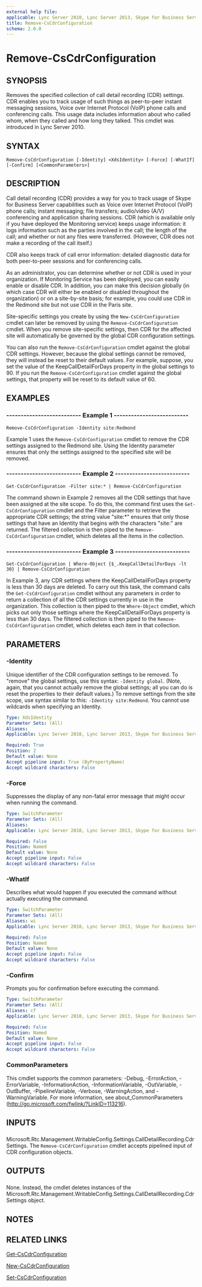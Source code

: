 ```yaml
---
external help file: 
applicable: Lync Server 2010, Lync Server 2013, Skype for Business Server 2015, Skype for Business Server 2019
title: Remove-CsCdrConfiguration
schema: 2.0.0
---
```


# Remove-CsCdrConfiguration

## SYNOPSIS
Removes the specified collection of call detail recording (CDR) settings.
CDR enables you to track usage of such things as peer-to-peer instant messaging sessions, Voice over Internet Protocol (VoIP) phone calls and conferencing calls.
This usage data includes information about who called whom, when they called and how long they talked.
This cmdlet was introduced in Lync Server 2010.


## SYNTAX

```
Remove-CsCdrConfiguration [-Identity] <XdsIdentity> [-Force] [-WhatIf] [-Confirm] [<CommonParameters>]
```

## DESCRIPTION
Call detail recording (CDR) provides a way for you to track usage of Skype for Business Server capabilities such as Voice over Internet Protocol (VoIP) phone calls; instant messaging; file transfers; audio/video (A/V) conferencing and application sharing sessions.
CDR (which is available only if you have deployed the Monitoring service) keeps usage information: it logs information such as the parties involved in the call; the length of the call; and whether or not any files were transferred.
(However, CDR does not make a recording of the call itself.)

CDR also keeps track of call error information: detailed diagnostic data for both peer-to-peer sessions and for conferencing calls.

As an administrator, you can determine whether or not CDR is used in your organization.
If Monitoring Service has been deployed, you can easily enable or disable CDR.
In addition, you can make this decision globally (in which case CDR will either be enabled or disabled throughout the organization) or on a site-by-site basis; for example, you could use CDR in the Redmond site but not use CDR in the Paris site.

Site-specific settings you create by using the `New-CsCdrConfiguration` cmdlet can later be removed by using the `Remove-CsCdrConfiguration` cmdlet.
When you remove site-specific settings, then CDR for the affected site will automatically be governed by the global CDR configuration settings.

You can also run the `Remove-CsCdrConfiguration` cmdlet against the global CDR settings.
However, because the global settings cannot be removed, they will instead be reset to their default values.
For example, suppose, you set the value of the KeepCallDetailForDays property in the global settings to 90.
If you run the `Remove-CsCdrConfiguration` cmdlet against the global settings, that property will be reset to its default value of 60.


## EXAMPLES

### -------------------------- Example 1 --------------------------
```
Remove-CsCdrConfiguration -Identity site:Redmond
```

Example 1 uses the `Remove-CsCdrConfiguration` cmdlet to remove the CDR settings assigned to the Redmond site.
Using the Identity parameter ensures that only the settings assigned to the specified site will be removed.


### -------------------------- Example 2 --------------------------
```
Get-CsCdrConfiguration -Filter site:* | Remove-CsCdrConfiguration
```

The command shown in Example 2 removes all the CDR settings that have been assigned at the site scope.
To do this, the command first uses the `Get-CsCdrConfiguration` cmdlet and the Filter parameter to retrieve the appropriate CDR settings; the string value "site:*" ensures that only those settings that have an Identity that begins with the characters "site:" are returned.
The filtered collection is then piped to the `Remove-CsCdrConfiguration` cmdlet, which deletes all the items in the collection.


### -------------------------- Example 3 --------------------------
```
Get-CsCdrConfiguration | Where-Object {$_.KeepCallDetailForDays -lt 30} | Remove-CsCdrConfiguration
```

In Example 3, any CDR settings where the KeepCallDetailForDays property is less than 30 days are deleted.
To carry out this task, the command calls the `Get-CsCdrConfiguration` cmdlet without any parameters in order to return a collection of all the CDR settings currently in use in the organization.
This collection is then piped to the `Where-Object` cmdlet, which picks out only those settings where the KeepCallDetailForDays property is less than 30 days.
The filtered collection is then piped to the `Remove-CsCdrConfiguration` cmdlet, which deletes each item in that collection.


## PARAMETERS

### -Identity
Unique identifier of the CDR configuration settings to be removed.
To "remove" the global settings, use this syntax: `-Identity global`.
(Note, again, that you cannot actually remove the global settings; all you can do is reset the properties to their default values.) To remove settings from the site scope, use syntax similar to this: `-Identity site:Redmond`.
You cannot use wildcards when specifying an Identity.

```yaml
Type: XdsIdentity
Parameter Sets: (All)
Aliases: 
Applicable: Lync Server 2010, Lync Server 2013, Skype for Business Server 2015

Required: True
Position: 2
Default value: None
Accept pipeline input: True (ByPropertyName)
Accept wildcard characters: False
```

### -Force
Suppresses the display of any non-fatal error message that might occur when running the command.

```yaml
Type: SwitchParameter
Parameter Sets: (All)
Aliases: 
Applicable: Lync Server 2010, Lync Server 2013, Skype for Business Server 2015

Required: False
Position: Named
Default value: None
Accept pipeline input: False
Accept wildcard characters: False
```

### -WhatIf
Describes what would happen if you executed the command without actually executing the command.

```yaml
Type: SwitchParameter
Parameter Sets: (All)
Aliases: wi
Applicable: Lync Server 2010, Lync Server 2013, Skype for Business Server 2015

Required: False
Position: Named
Default value: None
Accept pipeline input: False
Accept wildcard characters: False
```

### -Confirm
Prompts you for confirmation before executing the command.

```yaml
Type: SwitchParameter
Parameter Sets: (All)
Aliases: cf
Applicable: Lync Server 2010, Lync Server 2013, Skype for Business Server 2015

Required: False
Position: Named
Default value: None
Accept pipeline input: False
Accept wildcard characters: False
```

### CommonParameters
This cmdlet supports the common parameters: -Debug, -ErrorAction, -ErrorVariable, -InformationAction, -InformationVariable, -OutVariable, -OutBuffer, -PipelineVariable, -Verbose, -WarningAction, and -WarningVariable. For more information, see about_CommonParameters (http://go.microsoft.com/fwlink/?LinkID=113216).

## INPUTS

###  
Microsoft.Rtc.Management.WritableConfig.Settings.CallDetailRecording.CdrSettings.
The `Remove-CsCdrConfiguration` cmdlet accepts pipelined input of CDR configuration objects.

## OUTPUTS

###  
None.
Instead, the cmdlet deletes instances of the Microsoft.Rtc.Management.WritableConfig.Settings.CallDetailRecording.CdrSettings object.

## NOTES

## RELATED LINKS

[Get-CsCdrConfiguration](Get-CsCdrConfiguration.md)

[New-CsCdrConfiguration](New-CsCdrConfiguration.md)

[Set-CsCdrConfiguration](Set-CsCdrConfiguration.md)
